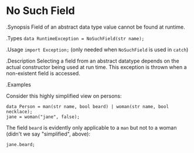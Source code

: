 # No Such Field

.Synopsis
Field of an abstract data type value cannot be found at runtime.

.Types
`data RuntimeException = NoSuchField(str name);`
       
.Usage
`import Exception;` (only needed when `NoSuchField` is used in `catch`)

.Description
Selecting a field from an abstract datatype depends on the actual constructor 
being used at run time. This exception is thrown when a non-existent field is accessed.


.Examples

Consider this highly simplified view on persons:
```rascal-shell,error
data Person = man(str name, bool beard) | woman(str name, bool necklace);
jane = woman("jane", false);
```
The field `beard` is evidently only applicable to a `man` but not to a woman
(didn't we say "simplified", above):

```rascal-shell,continue,error
jane.beard;
```
